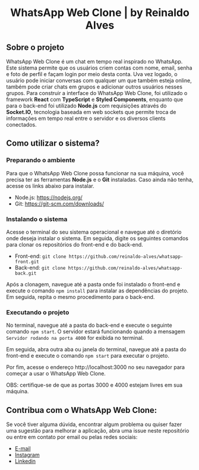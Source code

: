 <h1 align="center">WhatsApp Web Clone | by Reinaldo Alves</h1>

## Sobre o projeto

WhatsApp Web Clone é um chat em tempo real inspirado no WhatsApp. Este sistema permite que os usuários criem contas com nome, email, senha e foto de perfil e façam login por meio desta conta. Uva vez logado, o usuário pode iniciar conversas com qualquer um que também esteja online, também pode criar chats em grupos e adicionar outros usuários nesses grupos. Para construir a interface do WhatsApp Web Clone, foi utilizado o framework **React** com **TypeScript** e **Styled Components**, enquanto que para o back-end foi utilizado **Node.js** com requisições através do **Socket.IO**, tecnologia baseada em web sockets que permite troca de informações em tempo real entre o servidor e os diversos clients conectados.

## Como utilizar o sistema?

### Preparando o ambiente

Para que o WhatsApp Web Clone possa funcionar na sua máquina, você precisa ter as ferramentas **Node.js** e o **Git** instaladas. Caso ainda não tenha, acesse os links abaixo para instalar.

- Node.js: https://nodejs.org/
- Git: https://git-scm.com/downloads/

### Instalando o sistema

Acesse o terminal do seu sistema operacional e navegue até o diretório onde deseja instalar o sistema. Em seguida, digite os seguintes comandos para clonar os repositórios do front-end e do back-end.

- Front-end: `git clone https://github.com/reinaldo-alves/whatsapp-front.git`
- Back-end: `git clone https://github.com/reinaldo-alves/whatsapp-back.git`

Após a clonagem, navegue até a pasta onde foi instalado o front-end e execute o comando `npm install` para instalar as dependências do projeto. Em seguida, repita o mesmo procedimento para o back-end.

### Executando o projeto

No terminal, navegue até a pasta do back-end e execute o seguinte comando `npm start`. O servidor estará funcionando quando a mensagem `Servidor rodando na porta 4000` for exibida no terminal.

Em seguida, abra outra aba ou janela do terminal, navegue até a pasta do front-end e execute o comando `npm start` para executar o projeto.

Por fim, acesse o endereço http://localhost:3000 no seu navegador para começar a usar o WhatsApp Web Clone.

OBS: certifique-se de que as portas 3000 e 4000 estejam livres em sua máquina.

## Contribua com o WhatsApp Web Clone:

Se você tiver alguma dúvida, encontrar algum problema ou quiser fazer uma sugestão para melhorar a aplicação, abra uma issue neste repositório ou entre em contato por email ou pelas redes sociais:
- [E-mail](mailto:reinaldoasjr8@gmail.com)
- [Instagram](https://www.instagram.com/reinaldo.alves8/)
- [Linkedin](https://www.linkedin.com/in/reinaldo-alves-8639aba9/)
